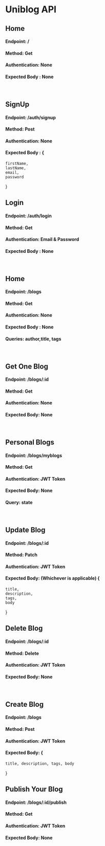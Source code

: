 # Uniblog API


## Home
#### Endpoint: /
#### Method: Get
#### Authentication: None
#### Expected Body : None
<br>

## SignUp
#### Endpoint: /auth/signup
#### Method: Post
#### Authentication: None
#### Expected Body : {
    firstName,
    lastName,
    email,
    password
}
<br>

## Login
#### Endpoint: /auth/login
#### Method: Get
#### Authentication: Email & Password
#### Expected Body : None
<br>

## Home
#### Endpoint: /blogs
#### Method: Get
#### Authentication: None
#### Expected Body : None
#### Queries: author,title, tags
<br>

## Get One Blog
#### Endpoint: /blogs/:id
#### Method: Get
#### Authentication: None
#### Expected Body: None
<br>

## Personal Blogs
#### Endpoint: /blogs/myblogs
#### Method: Get
#### Authentication: JWT Token
#### Expected Body: None
#### Query: state
<br>


## Update Blog
#### Endpoint: /blogs/:id
#### Method: Patch
#### Authentication: JWT Token
#### Expected Body: (Whichever is applicable) {
    title,
    description,
    tags,
    body
}
<br>

## Delete Blog
#### Endpoint: /blogs/:id
#### Method: Delete
#### Authentication: JWT Token
#### Expected Body: None
<br>

## Create Blog
#### Endpoint: /blogs
#### Method: Post
#### Authentication: JWT Token
#### Expected Body: {
    title, description, tags, body
}
<br>

## Publish Your Blog
#### Endpoint: /blogs/:id/publish
#### Method: Get
#### Authentication: JWT Token
#### Expected Body: None
<br>




